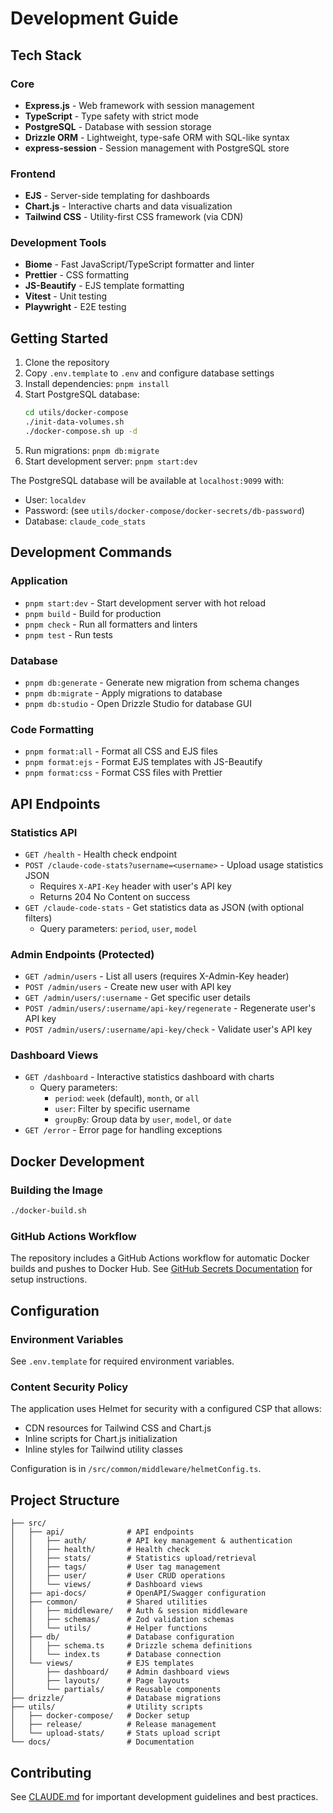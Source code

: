 # Development Guide

## Tech Stack

### Core
- **Express.js** - Web framework with session management
- **TypeScript** - Type safety with strict mode
- **PostgreSQL** - Database with session storage
- **Drizzle ORM** - Lightweight, type-safe ORM with SQL-like syntax
- **express-session** - Session management with PostgreSQL store

### Frontend
- **EJS** - Server-side templating for dashboards
- **Chart.js** - Interactive charts and data visualization
- **Tailwind CSS** - Utility-first CSS framework (via CDN)

### Development Tools
- **Biome** - Fast JavaScript/TypeScript formatter and linter
- **Prettier** - CSS formatting
- **JS-Beautify** - EJS template formatting
- **Vitest** - Unit testing
- **Playwright** - E2E testing

## Getting Started

1. Clone the repository
2. Copy `.env.template` to `.env` and configure database settings
3. Install dependencies: `pnpm install`
4. Start PostgreSQL database:
   ```bash
   cd utils/docker-compose
   ./init-data-volumes.sh
   ./docker-compose.sh up -d
   ```
5. Run migrations: `pnpm db:migrate`
6. Start development server: `pnpm start:dev`

The PostgreSQL database will be available at `localhost:9099` with:
- User: `localdev`
- Password: (see `utils/docker-compose/docker-secrets/db-password`)
- Database: `claude_code_stats`

## Development Commands

### Application
- `pnpm start:dev` - Start development server with hot reload
- `pnpm build` - Build for production
- `pnpm check` - Run all formatters and linters
- `pnpm test` - Run tests

### Database
- `pnpm db:generate` - Generate new migration from schema changes
- `pnpm db:migrate` - Apply migrations to database
- `pnpm db:studio` - Open Drizzle Studio for database GUI

### Code Formatting
- `pnpm format:all` - Format all CSS and EJS files
- `pnpm format:ejs` - Format EJS templates with JS-Beautify
- `pnpm format:css` - Format CSS files with Prettier

## API Endpoints

### Statistics API
- `GET /health` - Health check endpoint
- `POST /claude-code-stats?username=<username>` - Upload usage statistics JSON
  - Requires `X-API-Key` header with user's API key
  - Returns 204 No Content on success
- `GET /claude-code-stats` - Get statistics data as JSON (with optional filters)
  - Query parameters: `period`, `user`, `model`

### Admin Endpoints (Protected)
- `GET /admin/users` - List all users (requires X-Admin-Key header)
- `POST /admin/users` - Create new user with API key
- `GET /admin/users/:username` - Get specific user details
- `POST /admin/users/:username/api-key/regenerate` - Regenerate user's API key
- `POST /admin/users/:username/api-key/check` - Validate user's API key

### Dashboard Views
- `GET /dashboard` - Interactive statistics dashboard with charts
  - Query parameters:
    - `period`: `week` (default), `month`, or `all`
    - `user`: Filter by specific username
    - `groupBy`: Group data by `user`, `model`, or `date`
- `GET /error` - Error page for handling exceptions

## Docker Development

### Building the Image
```bash
./docker-build.sh
```

### GitHub Actions Workflow
The repository includes a GitHub Actions workflow for automatic Docker builds and pushes to Docker Hub. See [GitHub Secrets Documentation](github-secrets.md) for setup instructions.

## Configuration

### Environment Variables
See `.env.template` for required environment variables.

### Content Security Policy
The application uses Helmet for security with a configured CSP that allows:
- CDN resources for Tailwind CSS and Chart.js
- Inline scripts for Chart.js initialization
- Inline styles for Tailwind utility classes

Configuration is in `/src/common/middleware/helmetConfig.ts`.

## Project Structure

```
├── src/
│   ├── api/              # API endpoints
│   │   ├── auth/         # API key management & authentication
│   │   ├── health/       # Health check
│   │   ├── stats/        # Statistics upload/retrieval
│   │   ├── tags/         # User tag management
│   │   ├── user/         # User CRUD operations
│   │   └── views/        # Dashboard views
│   ├── api-docs/         # OpenAPI/Swagger configuration
│   ├── common/           # Shared utilities
│   │   ├── middleware/   # Auth & session middleware
│   │   ├── schemas/      # Zod validation schemas
│   │   └── utils/        # Helper functions
│   ├── db/               # Database configuration
│   │   ├── schema.ts     # Drizzle schema definitions
│   │   └── index.ts      # Database connection
│   └── views/            # EJS templates
│       ├── dashboard/    # Admin dashboard views
│       ├── layouts/      # Page layouts
│       └── partials/     # Reusable components
├── drizzle/              # Database migrations
├── utils/                # Utility scripts
│   ├── docker-compose/   # Docker setup
│   ├── release/          # Release management
│   └── upload-stats/     # Stats upload script
└── docs/                 # Documentation

```

## Contributing

See [CLAUDE.md](../CLAUDE.md) for important development guidelines and best practices.
